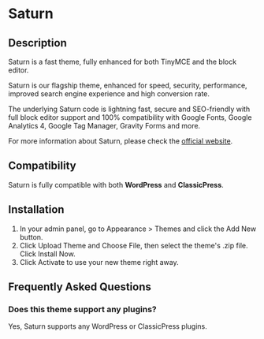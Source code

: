 # Saturn

## Description

Saturn is a fast theme, fully enhanced for both TinyMCE and the block editor.

Saturn is our flagship theme, enhanced for speed, security, performance, improved search engine experience and high conversion rate.

The underlying Saturn code is lightning fast, secure and SEO-friendly with full block editor support and 100% compatibility with Google Fonts, Google Analytics 4, Google Tag Manager, Gravity Forms and more.

For more information about Saturn, please check the [official website](https://getbutterfly.com/wordpress-theme-saturn/).

## Compatibility

Saturn is fully compatible with both **WordPress** and **ClassicPress**.

## Installation

1. In your admin panel, go to Appearance > Themes and click the Add New button.
2. Click Upload Theme and Choose File, then select the theme's .zip file. Click Install Now.
3. Click Activate to use your new theme right away.

## Frequently Asked Questions

### Does this theme support any plugins?

Yes, Saturn supports any WordPress or ClassicPress plugins.
